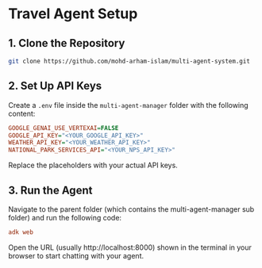 # Travel Agent Setup

## 1. Clone the Repository

```bash
git clone https://github.com/mohd-arham-islam/multi-agent-system.git
```

## 2. Set Up API Keys

Create a `.env` file inside the `multi-agent-manager` folder with the following content:

```ini
GOOGLE_GENAI_USE_VERTEXAI=FALSE
GOOGLE_API_KEY="<YOUR_GOOGLE_API_KEY>"
WEATHER_API_KEY="<YOUR_WEATHER_API_KEY>"
NATIONAL_PARK_SERVICES_API="<YOUR_NPS_API_KEY>"
```
Replace the placeholders with your actual API keys.

## 3. Run the Agent
Navigate to the parent folder (which contains the multi-agent-manager sub folder) and run the following code:

```ini
adk web
```

Open the URL (usually http://localhost:8000) shown in the terminal in your browser to start chatting with your agent.
